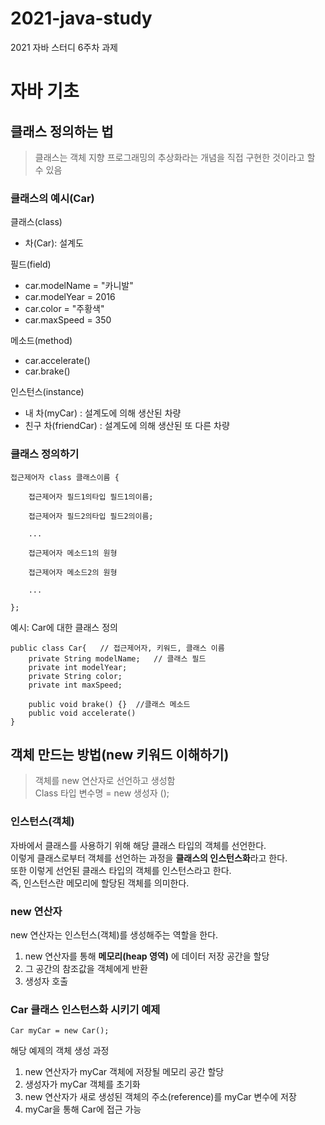 # 2021-java-study
2021 자바 스터디 6주차 과제

# 자바 기초

## 클래스 정의하는 법
> 클래스는 객체 지향 프로그래밍의 추상화라는 개념을 직접 구현한 것이라고 할 수 있음

### 클래스의 예시(Car)
클래스(class)  
- 차(Car): 설계도  

필드(field)  
- car.modelName = "카니발"  
- car.modelYear = 2016  
- car.color = "주황색"  
- car.maxSpeed = 350

메소드(method)  
- car.accelerate()  
- car.brake()

인스턴스(instance)  
- 내 차(myCar) : 설계도에 의해 생산된 차량  
- 친구 차(friendCar) : 설계도에 의해 생산된 또 다른 차량  


### 클래스 정의하기
```
접근제어자 class 클래스이름 {

    접근제어자 필드1의타입 필드1의이름;

    접근제어자 필드2의타입 필드2의이름;

    ...

    접근제어자 메소드1의 원형

    접근제어자 메소드2의 원형

    ...

};
```

예시: Car에 대한 클래스 정의
```
public class Car{   // 접근제어자, 키워드, 클래스 이름
    private String modelName;   // 클래스 필드
    private int modelYear;
    private String color;
    private int maxSpeed;
    
    public void brake() {}  //클래스 메소드
    public void accelerate()
}
```

## 객체 만드는 방법(new 키워드 이해하기)  
> 객체를 new 연산자로 선언하고 생성함  
> Class 타입 변수명 = new 생성자 ();

### 인스턴스(객체)  
자바에서 클래스를 사용하기 위해 해당 클래스 타입의 객체를 선언한다.  
이렇게 클래스로부터 객체를 선언하는 과정을 **클래스의 인스턴스화**라고 한다.  
또한 이렇게 선언된 클래스 타입의 객체를 인스턴스라고 한다.  
즉, 인스턴스란 메모리에 할당된 객체를 의미한다.  


### new 연산자  
new 연산자는 인스턴스(객체)를 생성해주는 역할을 한다.  

1. new 연산자를 통해 **메모리(heap 영역)** 에 데이터 저장 공간을 할당 
2. 그 공간의 참조값을 객체에게 반환
3. 생성자 호출  

### Car 클래스 인스턴스화 시키기 예제  

```
Car myCar = new Car();
```
해당 예제의 객체 생성 과정
1. new 연산자가 myCar 객체에 저장될 메모리 공간 할당
2. 생성자가 myCar 객체를 초기화
3. new 연산자가 새로 생성된 객체의 주소(reference)를 myCar 변수에 저장
4. myCar을 통해 Car에 접근 가능  

